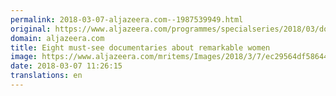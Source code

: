 ```yaml
---
permalink: 2018-03-07-aljazeera.com--1987539949.html
original: https://www.aljazeera.com/programmes/specialseries/2018/03/documentaries-remarkable-women-180306103301602.html
domain: aljazeera.com
title: Eight must-see documentaries about remarkable women
image: https://www.aljazeera.com/mritems/Images/2018/3/7/ec29564df58644818115a03591d5f81d_18.jpg
date: 2018-03-07 11:26:15
translations: en
---
```


